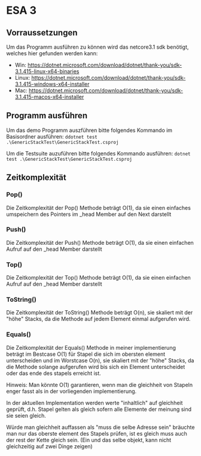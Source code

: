 # ESA 3

## Vorraussetzungen

Um das Programm ausführen zu können wird das netcore3.1 sdk benötigt, welches hier gefunden werden kann:

- Win: https://dotnet.microsoft.com/download/dotnet/thank-you/sdk-3.1.415-linux-x64-binaries
- Linux: https://dotnet.microsoft.com/download/dotnet/thank-you/sdk-3.1.415-windows-x64-installer
- Mac: https://dotnet.microsoft.com/download/dotnet/thank-you/sdk-3.1.415-macos-x64-installer

## Programm ausführen

Um das demo Programm auszführen bitte folgendes Kommando im Basisordner ausführen:
`ddotnet test .\GenericStackTest\GenericStackTest.csproj`

Um die Testsuite auzuführen bitte folgendes Kommando ausführen:
`dotnet test .\GenericStackTest\GenericStackTest.csproj`

## Zeitkomplexität

### Pop()

Die Zeitkomplexität der Pop() Methode beträgt O(1), da sie einen einfaches umspeichern des Pointers im \_head Member auf den Next darstellt

### Push()

Die Zeitkomplexität der Push() Methode beträgt O(1), da sie einen einfachen Aufruf auf den \_head Member darstellt

### Top()

Die Zeitkomplexität der Top() Methode beträgt O(1), da sie einen einfachen Aufruf auf den \_head Member darstellt

### ToString()

Die Zeitkomplexität der ToString() Methode beträgt O(n), sie skaliert mit der "höhe" Stacks, da die Methode auf jedem Element einmal aufgerufen wird.

### Equals()

Die Zeitkomplexität der Equals() Methode in meiner implementierung beträgt im Bestcase O(1) für Stapel die sich im obersten element unterscheiden und im Worstcase O(n), sie skaliert mit der "höhe" Stacks, da die Methode solange aufgerufen wird bis sich ein Element unterscheidet oder das ende des stapels erreicht ist.

Hinweis: Man könnte O(1) garantieren, wenn man die gleichheit von Stapeln enger fasst als in der vorliegenden implementierung.

In der aktuellen Implementation werden werte "inhaltlich" auf gleichheit geprüft, d.h. Stapel gelten als gleich sofern alle Elemente der meinung sind sie seien gleich.

Würde man gleichheit auffassen als "muss die selbe Adresse sein" bräuchte man nur das oberste element des Stapels prüfen, ist es gleich muss auch der rest der Kette gleich sein. (Ein und das selbe objekt, kann nicht gleichzeitig auf zwei Dinge zeigen)
